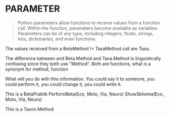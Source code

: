 # PARAMETER

> Python parameters allow functions to receive values from a function call. Within the function, parameters become available as variables. Parameters can be of any type, including integers, floats, strings, lists, dictionaries, and even functions.

The values received from a BetaMethod != TaxaMethod call are Taxa.

The difference between and Beta.Method and Taxa.Method is linguistically confusing since they both use "Method". Both are functions, what is a synonym for method, function

What will you do with this information. You could say it to someone, you could perform it, you could change it, you could write it.

This is a BetaPraktik
PerformBeta(Eco, Moto, Via, Neuro)
ShowSkhema(Eco, Moto, Via, Neuro)

This is a Taxon.Method